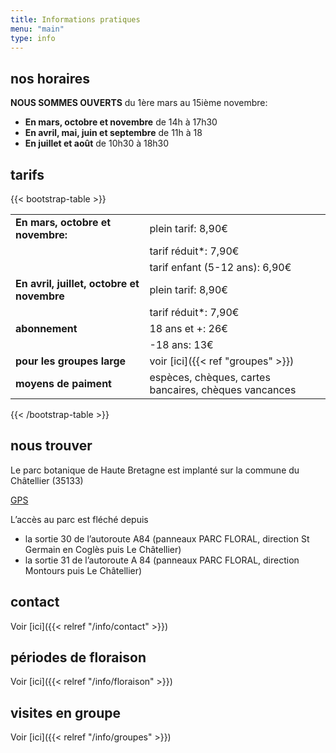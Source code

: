 ```yaml
---
title: Informations pratiques
menu: "main"
type: info
---
```


## nos horaires

**NOUS SOMMES OUVERTS** du 1ère mars au 15ième novembre:

- **En mars, octobre et novembre** de 14h à 17h30
- **En avril, mai, juin et septembre** de 11h à 18
- **En juillet et août** de 10h30 à 18h30

## tarifs

{{< bootstrap-table >}}

|                                            |                                                       |
| ------------------------------------------ | ----------------------------------------------------- |
| **En mars, octobre et novembre:**          | plein tarif: 8,90€                                    |
|                                            | tarif réduit\*: 7,90€                                 |
|                                            | tarif enfant (5-12 ans): 6,90€                        |
| **En avril, juillet, octobre et novembre** | plein tarif: 8,90€                                    |
|                                            | tarif réduit\*: 7,90€                                 |
| **abonnement**                             | 18 ans et +: 26€                                      |
|                                            | -18 ans: 13€                                          |
| **pour les groupes large**                 | voir [ici]({{< ref "groupes" >}})                     |
| **moyens de paiment**                      | espèces, chèques, cartes bancaires, chèques vancances |

{{< /bootstrap-table >}}

## nous trouver

Le parc botanique de Haute Bretagne est implanté sur la commune du Châtellier (35133)

<a href="geo:-1,263041,48,430703">GPS</a>

L’accès au parc est fléché depuis

- la sortie 30 de l’autoroute A84 (panneaux PARC FLORAL, direction St Germain
  en Coglès puis Le Châtellier)
- la sortie 31 de l’autoroute A 84 (panneaux PARC FLORAL, direction Montours
  puis Le Châtellier)

## contact

Voir [ici]({{< relref "/info/contact" >}})

## périodes de floraison

Voir [ici]({{< relref "/info/floraison" >}})

## visites en groupe

Voir [ici]({{< relref "/info/groupes" >}})
